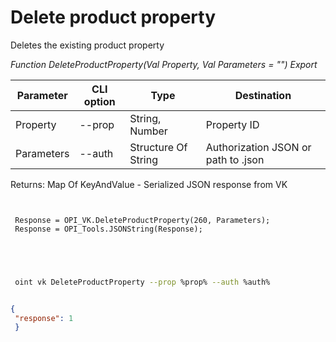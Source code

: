﻿---
sidebar_position: 4
---

# Delete product property
 Deletes the existing product property


*Function DeleteProductProperty(Val Property, Val Parameters = "") Export*

 | Parameter | CLI option | Type | Destination |
 |-|-|-|-|
 | Property | --prop | String, Number | Property ID |
 | Parameters | --auth | Structure Of String | Authorization JSON or path to .json |

 
 Returns: Map Of KeyAndValue - Serialized JSON response from VK 

```bsl title="Code example"
	
 
 Response = OPI_VK.DeleteProductProperty(260, Parameters);
 Response = OPI_Tools.JSONString(Response);
 
 
	
```

```sh title="CLI command example"
 
 oint vk DeleteProductProperty --prop %prop% --auth %auth%


```


```json title="Result"

{
 "response": 1
 }

```

